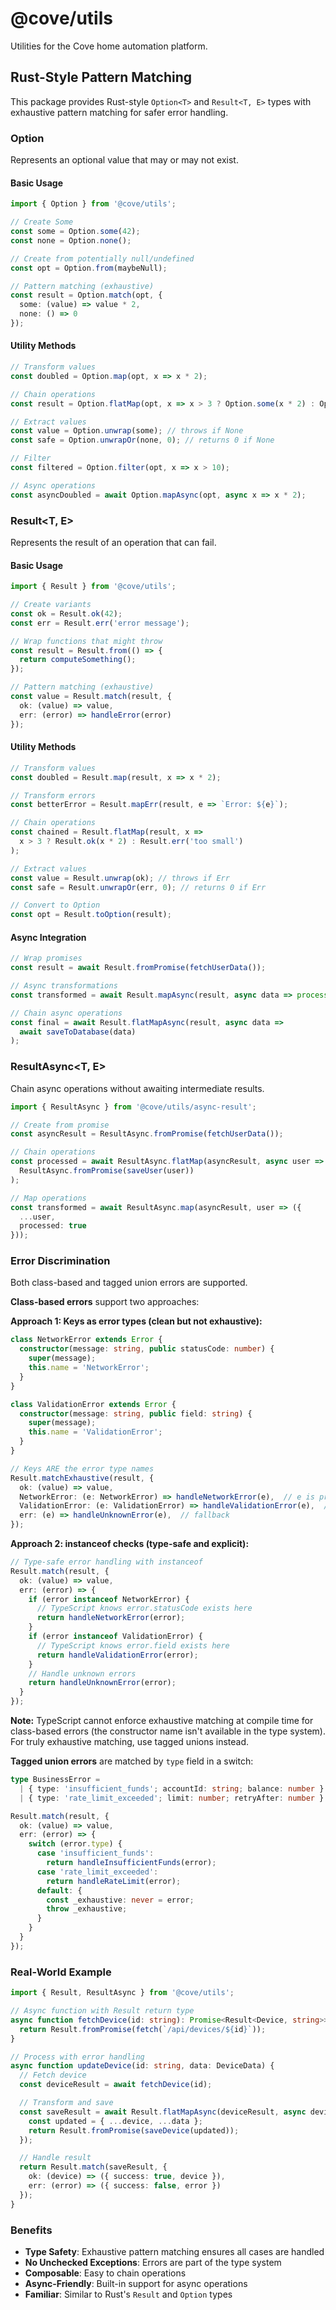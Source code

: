 # @cove/utils

Utilities for the Cove home automation platform.

## Rust-Style Pattern Matching

This package provides Rust-style `Option<T>` and `Result<T, E>` types with exhaustive pattern matching for safer error handling.

### Option<T>

Represents an optional value that may or may not exist.

#### Basic Usage

```typescript
import { Option } from '@cove/utils';

// Create Some
const some = Option.some(42);
const none = Option.none();

// Create from potentially null/undefined
const opt = Option.from(maybeNull);

// Pattern matching (exhaustive)
const result = Option.match(opt, {
  some: (value) => value * 2,
  none: () => 0
});
```

#### Utility Methods

```typescript
// Transform values
const doubled = Option.map(opt, x => x * 2);

// Chain operations
const result = Option.flatMap(opt, x => x > 3 ? Option.some(x * 2) : Option.none());

// Extract values
const value = Option.unwrap(some); // throws if None
const safe = Option.unwrapOr(none, 0); // returns 0 if None

// Filter
const filtered = Option.filter(opt, x => x > 10);

// Async operations
const asyncDoubled = await Option.mapAsync(opt, async x => x * 2);
```

### Result<T, E>

Represents the result of an operation that can fail.

#### Basic Usage

```typescript
import { Result } from '@cove/utils';

// Create variants
const ok = Result.ok(42);
const err = Result.err('error message');

// Wrap functions that might throw
const result = Result.from(() => {
  return computeSomething();
});

// Pattern matching (exhaustive)
const value = Result.match(result, {
  ok: (value) => value,
  err: (error) => handleError(error)
});
```

#### Utility Methods

```typescript
// Transform values
const doubled = Result.map(result, x => x * 2);

// Transform errors
const betterError = Result.mapErr(result, e => `Error: ${e}`);

// Chain operations
const chained = Result.flatMap(result, x =>
  x > 3 ? Result.ok(x * 2) : Result.err('too small')
);

// Extract values
const value = Result.unwrap(ok); // throws if Err
const safe = Result.unwrapOr(err, 0); // returns 0 if Err

// Convert to Option
const opt = Result.toOption(result);
```

#### Async Integration

```typescript
// Wrap promises
const result = await Result.fromPromise(fetchUserData());

// Async transformations
const transformed = await Result.mapAsync(result, async data => process(data));

// Chain async operations
const final = await Result.flatMapAsync(result, async data =>
  await saveToDatabase(data)
);
```

### ResultAsync<T, E>

Chain async operations without awaiting intermediate results.

```typescript
import { ResultAsync } from '@cove/utils/async-result';

// Create from promise
const asyncResult = ResultAsync.fromPromise(fetchUserData());

// Chain operations
const processed = await ResultAsync.flatMap(asyncResult, async user =>
  ResultAsync.fromPromise(saveUser(user))
);

// Map operations
const transformed = await ResultAsync.map(asyncResult, user => ({
  ...user,
  processed: true
}));
```

### Error Discrimination

Both class-based and tagged union errors are supported.


**Class-based errors** support two approaches:

**Approach 1: Keys as error types (clean but not exhaustive):**

```typescript
class NetworkError extends Error {
  constructor(message: string, public statusCode: number) {
    super(message);
    this.name = 'NetworkError';
  }
}

class ValidationError extends Error {
  constructor(message: string, public field: string) {
    super(message);
    this.name = 'ValidationError';
  }
}

// Keys ARE the error type names
Result.matchExhaustive(result, {
  ok: (value) => value,
  NetworkError: (e: NetworkError) => handleNetworkError(e),  // e is properly typed!
  ValidationError: (e: ValidationError) => handleValidationError(e),  // e is properly typed!
  err: (e) => handleUnknownError(e),  // fallback
});
```

**Approach 2: instanceof checks (type-safe and explicit):**

```typescript
// Type-safe error handling with instanceof
Result.match(result, {
  ok: (value) => value,
  err: (error) => {
    if (error instanceof NetworkError) {
      // TypeScript knows error.statusCode exists here
      return handleNetworkError(error);
    }
    if (error instanceof ValidationError) {
      // TypeScript knows error.field exists here
      return handleValidationError(error);
    }
    // Handle unknown errors
    return handleUnknownError(error);
  }
});
```

**Note:** TypeScript cannot enforce exhaustive matching at compile time for class-based errors (the constructor name isn't available in the type system). For truly exhaustive matching, use tagged unions instead.

**Tagged union errors** are matched by `type` field in a switch:

```typescript
type BusinessError =
  | { type: 'insufficient_funds'; accountId: string; balance: number }
  | { type: 'rate_limit_exceeded'; limit: number; retryAfter: number }

Result.match(result, {
  ok: (value) => value,
  err: (error) => {
    switch (error.type) {
      case 'insufficient_funds':
        return handleInsufficientFunds(error);
      case 'rate_limit_exceeded':
        return handleRateLimit(error);
      default: {
        const _exhaustive: never = error;
        throw _exhaustive;
      }
    }
  }
});
```

### Real-World Example

```typescript
import { Result, ResultAsync } from '@cove/utils';

// Async function with Result return type
async function fetchDevice(id: string): Promise<Result<Device, string>> {
  return Result.fromPromise(fetch(`/api/devices/${id}`));
}

// Process with error handling
async function updateDevice(id: string, data: DeviceData) {
  // Fetch device
  const deviceResult = await fetchDevice(id);

  // Transform and save
  const saveResult = await Result.flatMapAsync(deviceResult, async device => {
    const updated = { ...device, ...data };
    return Result.fromPromise(saveDevice(updated));
  });

  // Handle result
  return Result.match(saveResult, {
    ok: (device) => ({ success: true, device }),
    err: (error) => ({ success: false, error })
  });
}
```

### Benefits

- **Type Safety**: Exhaustive pattern matching ensures all cases are handled
- **No Unchecked Exceptions**: Errors are part of the type system
- **Composable**: Easy to chain operations
- **Async-Friendly**: Built-in support for async operations
- **Familiar**: Similar to Rust's `Result` and `Option` types
